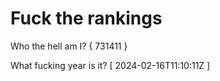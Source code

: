 # Fuck the rankings

Who the hell am I?
{ 731411 }

What fucking year is it?
[ 2024-02-16T11:10:11Z ]

